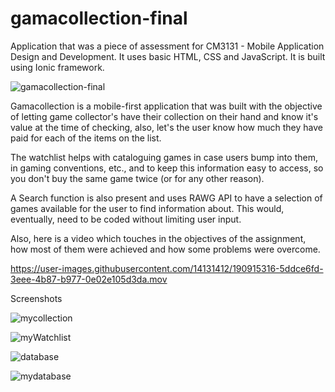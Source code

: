 # gamacollection-final

Application that was a piece of assessment for CM3131 - Mobile Application Design and Development. It uses basic HTML, CSS and JavaScript. It is built using Ionic framework.

![gamacollection-final](https://user-images.githubusercontent.com/14131412/194114455-88e171de-6acc-4b86-b389-25f23ffa6853.png)


Gamacollection is a mobile-first application that was built with the objective of letting game collector's have their collection on their hand and know it's value at the time of checking, also, let's the user know how much they have paid for each of the items on the list.

The watchlist helps with cataloguing games in case users bump into them, in gaming conventions, etc., and to keep this information easy to access, so you don't buy the same game twice (or for any other reason).

A Search function is also present and uses RAWG API to have a selection of games available for the user to find information about. This would, eventually, need to be coded without limiting user input.


Also, here is a video which touches in the objectives of the assignment, how most of them were achieved and how some problems were overcome.

https://user-images.githubusercontent.com/14131412/190915316-5ddce6fd-3eee-4b87-b977-0e02e105d3da.mov

Screenshots

![mycollection](https://user-images.githubusercontent.com/14131412/191039793-a0c007c5-7ff9-49b8-9f80-7026e55913bf.png)

![myWatchlist](https://user-images.githubusercontent.com/14131412/191039739-e9d415c5-dcee-4b50-aa44-a3b3a708683f.png)

![database](https://user-images.githubusercontent.com/14131412/191039907-e80d29e9-b0ff-4765-b1db-5f3ede6e6302.png)

![mydatabase](https://user-images.githubusercontent.com/14131412/191039918-84bc6f8d-e328-471e-a2ef-01b7bfda097e.png)
